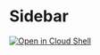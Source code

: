 # Sidebar

[![Open in Cloud Shell](https://gstatic.com/cloudssh/images/open-btn.svg)](https://shell.cloud.google.com/cloudshell/editor?cloudshell_git_repo=https://github.com/vojink/dialogflow-messenger.git&cloudshell_open_in_editor=index.html&cloudshell_workspace=examples/sidebar)

